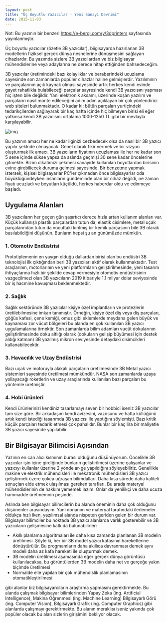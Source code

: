 ```yaml
---
layout: post
title: "Üç Boyutlu Yazıcılar - Yeni Sanayi Devrimi"
date: 2015-11-03
---
```


Not: Bu yazının bir benzeri https://e-bergi.com/y/3dprinters sayfasında yayınlanmıştır.

Üç boyutlu yazıcılar (özetle 3B yazıcılar), biigisayarda hazırlanan 3B modellerin fiziksel gerçek dünya nesnelerine dönüşmesini sağlayan cihazlardır. Bu yazımda sizlere 3B yazıcılardan ve biz bilgisayar mühendislerine veya adaylarına ne derece hitap ettiğinden bahsedeceğim.

3B yazıcılar üretimindeki bazı kolaylıklar ve beraberindeki ucuzlama sayesinde son zamanlarda popüler cihazlar haline gelmişlerdir. Yazılımının ve parçalarının açık kaynak olması sayesinde artık herkes kendi evinde gayet rahatlıkla bulabileceği parçalar sayresinde kendi 3B yazıcısını yapması hiç işten bile değildir. Yani elektronik aksamı, üzerinde koşan yazılım ve parçaların nasıl monte edileceğini adım adım açıklayan bir çok yönlendirici web siteleri bulunmaktadır. O kadar ki; bütün parçaları yurtiçindeki tedarikçilerden sağlayarak bir kaç hafta içinde hiç bilmeyen birisi eli eğer yatkınsa kendi 3B yazıcısını ortalama 1000-1250 TL gibi bir mevlayla karşılayabilir.

![img](https://e-bergi.com/media/cache/c5/28/c52853856f2b3f1dcf3f7a312198cf58.jpg)

Bu yazının amacı her ne kadar ilginizi cezbedecek olsa da nasıl bir 3B yazıcı yapılır şeklnde olmayacak. Genel olarak fikir vermek ve bir vizyon oluşturmak ilk amacı. 3B yazıcıların fiyatının ucuzlaması ile her ne kadar son 5 sene içinde sükse yapsa da aslında geçmişi 30 sene kadar öncelerine gitmekte. Bizim dikatimizi çekmesi sanayide kullanılan boyutlardan birisinin evine girebiliecek duruma gelmesi sayesinde. Bir benzetme yapmak istersek, kişisel bilgisayarlar PC'ler çıkmadan önce bilgisayarlar oda büyüklüğündeyken insanların gündeminde olan bir cihaz değildi, ne zaman fiyatı ucuzladı ve boyutları küçüldü, herkes haberdar oldu ve edinmeye başladı.

## Uygulama Alanları

3B yazıcıların her geçen gün şaşırtıcı derece hızla artan kullanım alanları var. Küçük kullanışlı plastik parçalardan tutun da, elastik cisimlere, metal uçak parçalarından tutun da vücuttaki kırılmış bir kemik parçasının bile 3B olarak basılabildiğini düşünün. Bunların hepsi şu an günümüzde mümkün.

### 1. Otomotiv Endüstrisi

Prototiplemenin en yaygın olduğu dallardan birisi olan bu endüstri 3B teknolojisi ilk çıktığından beri 3B yazıcıları aktif olarak kullanmaktadır. Test araçlarının, motorlarının ve yeni platformların geliştirilmesinde, yeni tasarım ihtiyaçlarına hızlı bir şekilde cevap vermesiyle otomotiv endüstrisinin vazgeçilmezi olan 3B yazıcıların 2019 itibariyle 1.1 milyar dolar seviyesinde bir iş hacmine kavuşması beklenmektedir.

### 2. Sağlık

Sağlık sektöründe 3B yazıcılar kişiye özel implantların ve protezlerin üretilebilmesine imkan tanımıştır. Örneğin, kişiye özel diş veya diş parçaları, göğüs kafesi, çene kemiği, omuz gibi eklemlerde meydana gelen büyük ve kaynaması zor vücut bölgeleri bu alanda en çok kullanılan 3B yazıcı uygulamalarına örnektir. Son zamanlarda bilim adamları vucüt dokularının geliştirilmesinde doku altlığı olarak (dokuların gelişip büyümesi için destek aldığı katman) 3B yazılmış mikron seviyesinde detaydaki cisimcikleri kullanabilecektir.

### 3. Havacılık ve Uzay Endüstrisi

Bazı uçak ve motoruyla alakalı parçaların üretilmesinde 3B Metal yazıcı sistemleri sayesinde üretilmesi mümkündür. NASA son zamanlarda uzaya yollayacağı roketlerin ve uzay araçlarında kullanılan bazı parçaları bu yöntemle üretmiştir.

### 4. Hobi ürünleri

Kendi ürünlerinizi kendiniz tasarlamayı seven bir hobbici iseniz 3B yazıcılar tam size göre. Bir arkadaşım kendi avizesini, vazosunu ve hatta küllüğünü artık kendi istediği tasarımda 3B yazıcısı ile yaptığını söylemişti. Bazı kritik küçük parçaları tedarik etmesi çok pahalıdır. Bunlar bir kaç lira bir maliyetle 3B yazıcı sayesinde yapılabilir.

## Bir Bilgisayar Bilimcisi Açısından

Yazının en can alıcı kısmının burası olduğunu düşünüyorum. Öncelikle 3B yazıcılar işin içine girdiğinde bunların geliştirilmesi üzerine çalışanlar ve yazıcıyı kullanlar üzerine 2 yönde ar-ge yapıldığını söyleyebiliriz. Genellikle makine ve elektrik mühendisleri ile mekatronik mühendisleri 3B yazıcı geliştirmek üzere çokca uğraşan bilimdalları. Daha kısa sürede daha kaliteli sonuçları elde etmek ulaşılması gereken tarafları. Bu arada materyal mühendislerinin de hakkını yememek lazım. Onlar da yenilikçi ve daha ucuza hammadde üretmemnin peşinde.

Aslında ben bilgisayar bilimcilerin bu alanda öneminin daha çok olduğunu düşünenler arasındayım. Yani donanım ve materyal tarafındaki ilerlemeler oldukça hızlı iken, yazılımsal alanda nispeten geriden gelen bir durum var. Bilgisayar bilimciler bu noktada 3B yazıcı alanlarda varlık gösterebilir ve 3B yazıcıların gelişmesine katkıda bulunabilirler:

- Akıllı planlama algoritmaları ile daha kısa zamanda planlanan 3B modelin üretilmesi. Şöyle ki, her bir 3B model yazıcı kafasının hareketlerine dönüştürülür. Bu progmamların daha akıllıca davranması demek aynı modeli daha az kafa hareketi ile oluşturmak demek.
- 3B modelin üretilmesi aşamasında eğer gerçek dünya görüntüsü kullanılacaksa, bu görüntülerden 3B modelin daha net ve gerçeğe yakın biçimde üretilmesi
- Normalde elle yapılan bir çok mühendislik planlamasının otomatikleştirilmesi

gibi alanlar biz bilgisayarcıların araştırma yapmasını gerektirmekte. Bu alanda çalışmak bilgisayar bilimlerinden Yapay Zeka (ing. Artificial Intelligence), Makina Öğrenmesi (ing. Machine Learning) Bilgisayarlı Görü (ing. Computer Vision), Bilgisayarlı Grafik (ing. Computer Graphics) gibi alanlarda çalışmayı gerektirmekte. Bu alanın meraklısı iseniz yakında çok popüler olacak bu alan sizlerin girişimini bekliyor olacak.